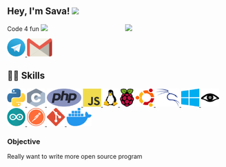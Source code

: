 <h2> Hey, I'm Sava!
  <img src="https://media1.giphy.com/media/Lm2hujbNpM7fi/giphy.gif?cid=790b7611b325a6d592dd9cb30742fd2583c4001caff675c3&rid=giphy.gif" width="42px">
</h2>
<img align='right' src="https://media3.giphy.com/media/iIGT8Y1rOYhBpdHh1C/200.webp?cid=ecf05e47hx2zel2f8uroetj4wt9uo4oqj8a6nj1z4gr79sab&rid=200.webp" width="230">

<p>
  Code 4 fun
  <img src="https://media3.giphy.com/media/ZeRd3TAGDjYOcgwg0e/giphy.gif?cid=790b7611e922d2d36a747d3a12bd3909ef9b4844d862a3f0&rid=giphy.gif" height="42px">
  </br>
</p>


<a href="https://t.me/savaphrenia"> <img src="https://github.com/lifylun/lifylun/blob/main/icons/telegram.svg" height="42" width="42px"> </a>
<a href="mailto:savaphrenia@gmail.com"> <img src="https://github.com/lifylun/lifylun/blob/main/icons/gmail.svg" height="42px"> </a>


<h2>👩‍💻 Skills</h2>

<p align="left">
  <a href="https://www.python.org/"> <img src="https://github.com/lifylun/lifylun/blob/main/icons/python.svg" height="42px" width="42px" alt="Python "> </a>
  <a href="https://www.learn-c.org/"> <img src="https://github.com/lifylun/lifylun/blob/main/icons/c.svg" height="42px" width="42px" alt="C "> </a>
  <a href="https://www.php.net/"> <img src="https://github.com/lifylun/lifylun/blob/main/icons/php.svg" height="42px" alt="PHP "> </a>
  <a href="https://www.javascript.com/"> <img src="https://github.com/lifylun/lifylun/blob/main/icons/js.svg" height="42px" width="42px" alt="JS "> </a>
  <a href="https://www.linux.com/"> <img src="https://github.com/lifylun/lifylun/blob/main/icons/linux.svg" height="42px" alt="Linux"> </a>
  <a href="https://www.raspberrypi.org/"> <img src="https://github.com/lifylun/lifylun/blob/main/icons/raspberry.svg" height="42px" alt="Rospberry "></a>
  <a href="https://ubuntu.com/"> <img src="https://github.com/lifylun/lifylun/blob/main/icons/ubuntu.svg" height="42px" alt="Ubuntu "> </a>
  <a href="https://www.kali.org/"> <img src="https://github.com/lifylun/lifylun/blob/main/icons/kali.svg" height="42px" alt="Kali "> </a>
  <a href="https://www.microsoft.com/pt-br/windows/"> <img src="https://github.com/lifylun/lifylun/blob/main/icons/windows.svg" height="42px" alt="Windows "> </a>
  <a href="https://nmap.org/"> <img src="https://github.com/lifylun/lifylun/blob/main/icons/nmap.svg" height="42px" alt="Nmap "> </a>
  <a href="https://www.arduino.cc/"> <img src="https://github.com/lifylun/lifylun/blob/main/icons/arduino.svg" height="42px" alt="Arduino "> </a>
  <a href="https://www.postman.com/"> <img src="https://github.com/lifylun/lifylun/blob/main/icons/postman.svg" height="42px" alt="Postman "> </a>
  <a href="https://git-scm.com/"> <img src="https://github.com/lifylun/lifylun/blob/main/icons/git.svg" height="42px" alt="Git "> </a>
  <a href="https://www.docker.com/"> <img src="https://github.com/lifylun/lifylun/blob/main/icons/docker.svg" height="42px" alt="Docker "> </a>
</p>

<h3>Objective</h3>

<p>
Really want to write more open source program
</p>
